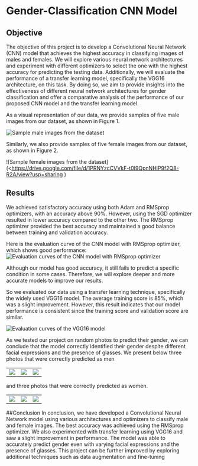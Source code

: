 # Gender-Classification CNN Model

## Objective
The objective of this project is to develop a Convolutional Neural Network (CNN) model that achieves the highest accuracy in classifying images of males and females. We will explore various neural network architectures and experiment with different optimizers to select the one with the highest accuracy for predicting the testing data. Additionally, we will evaluate the performance of a transfer learning model, specifically the VGG16 architecture, on this task. By doing so, we aim to provide insights into the effectiveness of different neural network architectures for gender classification and offer a comparative analysis of the performance of our proposed CNN model and the transfer learning model.


As a visual representation of our data, we provide samples of five male images from our dataset, as shown in Figure 1.

![Sample male images from the dataset](<file:///home/ihssene/Desktop/projects/[ArabyAds]%20Technical%20Assignment-20221201T223119Z-001/men%20image.png>)


Similarly, we also provide samples of five female images from our dataset, as shown in Figure 2.

![Sample female images from the dataset](<https://drive.google.com/file/d/1PRNYzcCVVkF-t0I9QpnNHiP9f2Q8-R2A/view?usp=sharing
)




## Results
We achieved satisfactory accuracy using both Adam and RMSprop optimizers, with an accuracy above 90%. However, using the SGD optimizer resulted in lower accuracy compared to the other two. The RMSprop optimizer provided the best accuracy and maintained a good balance between training and validation accuracy.

Here is the evaluation curve of the CNN model with RMSprop optimizer, which shows good performance:
![Evaluation curves of the CNN model with RMSprop optimizer](<https://drive.google.com/file/d/13iysYXk9GR7gdOlaFEpXK3DydQ2XRUAE/view?usp=sharing>)


Although our model has good accuracy, it still fails to predict a specific condition in some cases. Therefore, we will explore deeper and more accurate models to improve our results.

So we evaluated our data using a transfer learning technique, specifically the widely used VGG16 model. The average training score is 85%, which was a slight improvement. However, this result indicates that our model performance is consistent since the training score and validation score are similar.

![Evaluation curves of the VGG16 model](>https://drive.google.com/file/d/1qBmXBRhGrMfm9nmUKaSFeHjXdKkPFixy/view?usp=sharing>)

As we tested our project on random photos to predict their gender, we can conclude that the model correctly identified their gender despite different facial expressions and the presence of glasses. 
We present below three photos that were correctly predicted as men 

<table>
  <tr>
    <td><img src="https://drive.google.com/file/d/1HQL-IA0RlbypVuhR4vRbyNZxrdpHZTwL/view?usp=sharing"></td>
    <td><img src="https://drive.google.com/file/d/1HctO5Lw-wIB_9mmKTyPXoJmRG8_5oT5J/view?usp=sharing"></td>
    <td><img src="https://drive.google.com/file/d/1-1agVdPf40FTxG0dfM8CLV9btAWdh5qv/view?usp=sharing"></td>
  </tr>
</table>


and three photos that were correctly predicted as women.
<table>
  <tr>
    <td><img src="https://drive.google.com/file/d/1r0gU3uVjXkp0owf38v3PuwjqfdA-yUZa/view?usp=sharing"></td>
    <td><img src="https://drive.google.com/file/d/1ojNCZ53Lp4sh8zWdfQvQq0Zsc0adkW4x/view?usp=sharing"></td>
    <td><img src="https://drive.google.com/file/d/1gh3viQ8X89L8dC97zqjBmKDTvNFpGMEn/view?usp=sharing"></td>
  </tr>
</table>

##Conclusion 
In conclusion, we have developed a Convolutional Neural Network model using various architectures and optimizers to classify male and female images. The best accuracy was achieved using the RMSprop optimizer. We also experimented with transfer learning using VGG16 and saw a slight improvement in performance. The model was able to accurately predict gender even with varying facial expressions and the presence of glasses. This project can be further improved by exploring additional techniques such as data augmentation and fine-tuning
